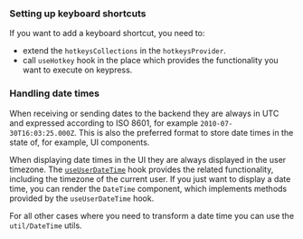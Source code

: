 ### Setting up keyboard shortcuts

If you want to add a keyboard shortcut, you need to:
- extend the `hotkeysCollections` in the `hotkeysProvider`.
- call `useHotkey` hook in the place which provides the functionality you want to execute on keypress.

### Handling date times

When receiving or sending dates to the backend they are always in UTC and expressed according to ISO 8601, for example `2010-07-30T16:03:25.000Z`.
This is also the preferred format to store date times in the state of, for example, UI components.   

When displaying date times in the UI they are always displayed in the user timezone.
The [`useUserDateTime`](#useuserdatetime-1) hook provides the related functionality, including the timezone of the current user.
If you just want to display a date time, you can render the `DateTime` component, which implements methods provided by the `useUserDateTime` hook.

For all other cases where you need to transform a date time you can use the `util/DateTime` utils.  
